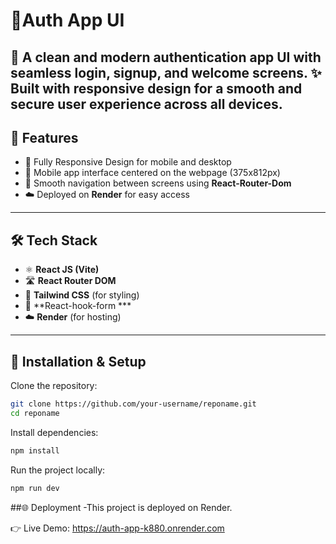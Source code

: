 # 📱Auth App UI 
🔐 A clean and modern authentication app UI with seamless login, signup, and welcome screens.
✨ Built with responsive design for a smooth and secure user experience across all devices.
---
## 🚀 Features
- 📱 Fully Responsive Design for mobile and desktop 
- 📱 Mobile app interface centered on the webpage (375x812px)  
- 🔀 Smooth navigation between screens using **React-Router-Dom**   
- ☁️ Deployed on **Render** for easy access  

---

## 🛠️ Tech Stack
- ⚛️ **React JS (Vite)**  
- 🛣️ **React Router DOM**  
- 🎨 **Tailwind CSS** (for styling)
- 📄 **React-hook-form ***  
- ☁️ **Render** (for hosting)  

---

## 🔧 Installation & Setup

Clone the repository:
```bash
git clone https://github.com/your-username/reponame.git
cd reponame
```
Install dependencies:
```bash
npm install
```

Run the project locally:
```bash
npm run dev
```

##🌐 Deployment
-This project is deployed on Render.

👉 Live Demo: https://auth-app-k880.onrender.com
